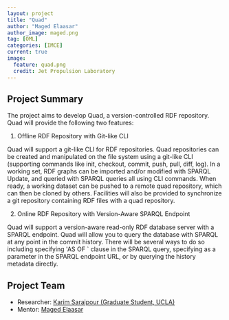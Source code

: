 ```yaml
---
layout: project
title: "Quad"
author: "Maged Elaasar"
author_image: maged.png
tag: [OML]
categories: [IMCE]
current: true
image:
  feature: quad.png
  credit: Jet Propulsion Laboratory
---
```


## Project Summary

The project aims to develop Quad, a version-controlled RDF repository. Quad will provide the following two features:

1. Offline RDF Repository with Git-like CLI

Quad will support a git-like CLI for RDF repositories. Quad repositories can be created and manipulated on the file system using a git-like CLI (supporting commands like init, checkout, commit, push, pull, diff, log). In a working set, RDF graphs can be imported and/or modified with SPARQL Update, and queried with SPARQL queries all using CLI commands. When ready, a working dataset can be pushed to a remote quad repository, which can then be cloned by others. Facilities will also be provided to synchronize a git repository containing RDF files with a quad repository.

2. Online RDF Repository with Version-Aware SPARQL Endpoint

Quad will support a version-aware read-only RDF database server with a SPARQL endpoint. Quad will allow you to query the database with SPARQL at any point in the commit history. There will be several ways to do so including specifying 'AS OF <version>` clause in the SPARQL query, specifying <version> as a parameter in the SPARQL endpoint URL, or by querying the history metadata directly.

## Project Team

- Researcher: [Karim Saraipour (Graduate Student, UCLA)](https://www.linkedin.com/in/karimsara/)
- Mentor: [Maged Elaasar](https://www.opencaesar.io/contributors/Maged%20Elaasar.html)
